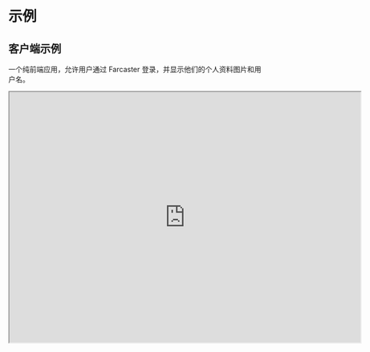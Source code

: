 # 示例

## 客户端示例

一个纯前端应用，允许用户通过 Farcaster 登录，并显示他们的个人资料图片和用户名。

<iframe src="https://farcaster-auth-kit-vite-demo.replit.app/" width="700" height="500" />

[尝试演示](https://farcaster-auth-kit-vite-demo.replit.app/) | [查看源码](https://github.com/farcasterxyz/connect-monorepo/tree/main/examples/frontend-only)

## 服务端示例

一个 Next.js 应用，允许用户通过 Farcaster 登录，并在服务端处理会话。

<iframe src="https://farcaster-auth-kit-next-auth-demo.replit.app/" width="700" height="500" />

[尝试演示](https://farcaster-auth-kit-next-auth-demo.replit.app/) | [查看源码](https://github.com/farcasterxyz/connect-monorepo/tree/main/examples/with-next-auth)
